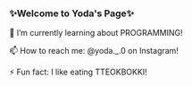 ### ✨Welcome to Yoda's Page✨



🔭 I’m currently learning about PROGRAMMING!

📫 How to reach me: @yoda._.0 on Instagram!

⚡ Fun fact: I like eating TTEOKBOKKI!

<!--
**Yodayeong/Yodayeong** is a ✨ _special_ ✨ repository because its `README.md` (this file) appears on your GitHub profile.

Here are some ideas to get you started:

- 🔭 I’m currently working on ...
- 🌱 I’m currently learning ...
- 👯 I’m looking to collaborate on ...
- 🤔 I’m looking for help with ...
- 💬 Ask me about ...
- 📫 How to reach me: ...
- 😄 Pronouns: ...
- ⚡ Fun fact: ...
-->

